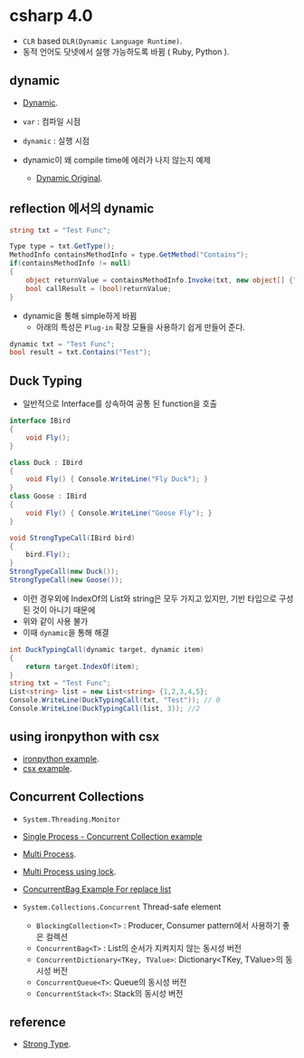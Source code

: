 # csharp 4.0

- `CLR` based `DLR(Dynamic Language Runtime)`. 
- 동적 언어도 닷넷에서 실행 가능하도록 바뀜 ( Ruby, Python ). 

## dynamic 

- [Dynamic](./dynamicEx.cs). 
- `var` : 컴파일 시점
- `dynamic` : 실행 시점 

- dynamic이 왜 compile time에 에러가 나지 않는지 예제
    - [Dynamic Original](./dynamicOriginalEx.cs). 

## reflection 에서의 dynamic

```csharp
string txt = "Test Func";

Type type = txt.GetType();
MethodInfo containsMethodInfo = type.GetMethod("Contains");
if(containsMethodInfo != null)
{
    object returnValue = containsMethodInfo.Invoke(txt, new object[] {"Test"});
    bool callResult = (bool)returnValue;
}
```

- dynamic을 통해 simple하게 바뀜
    - 아래의 특성은 `Plug-in` 확장 모듈을 사용하기 쉽게 만들어 준다.  
```csharp
dynamic txt = "Test Func";
bool result = txt.Contains("Test");
```

## Duck Typing

- 일반적으로 Interface를 상속하여 공통 된 function을 호출 

```csharp
interface IBird
{
    void Fly();
}

class Duck : IBird
{
    void Fly() { Console.WriteLine("Fly Duck"); }
}
class Goose : IBird
{
    void Fly() { Console.WriteLine("Goose Fly"); }
}

void StrongTypeCall(IBird bird)
{
    bird.Fly();
}
StrongTypeCall(new Duck());
StrongTypeCall(new Goose());
```

- 이런 경우외에 IndexOf의 List<T>와 string은 모두 가지고 있지만, 기반 타입으로 구성 된 것이 아니기 때문에 
- 위와 같이 사용 불가 
- 이때 `dynamic`을 통해 해결 

```csharp
int DuckTypingCall(dynamic target, dynamic item)
{
    return target.IndexOf(item);
}
string txt = "Test Func";
List<string> list = new List<string> {1,2,3,4,5};
Console.WriteLine(DuckTypingCall(txt, "Test")); // 0
Console.WriteLine(DuckTypingCall(list, 3)); //2
```

## using ironpython with csx

- [ironpython example](./ironpythonEx.csx). 
- [csx example](./csharpscript.md). 

## Concurrent Collections

- `System.Threading.Monitor`
- [Single Process - Concurrent Collection example](./concurrentCollectionsEx.cs)
- [Multi Process](./concurrentCollectionEx2.cs). 
- [Multi Process using lock](./concurrentCollectionEx3.cs). 
- [ConcurrentBag Example For replace list<T>]()

- `System.Collections.Concurrent` Thread-safe element 
  - `BlockingCollection<T>` : Producer, Consumer pattern에서 사용하기 좋은 컬렉션 
  - `ConcurrentBag<T>` : List<T>의 순서가 지켜지지 않는 동시성 버전
  - `ConcurrentDictionary<TKey, TValue>`: Dictionary<TKey, TValue>의 동시성 버전 
  - `ConcurrentQueue<T>`: Queue<T>의 동시성 버전
  - `ConcurrentStack<T>`: Stack<T>의 동시성 버전  


## reference 

- [Strong Type](./strongType.md). 

